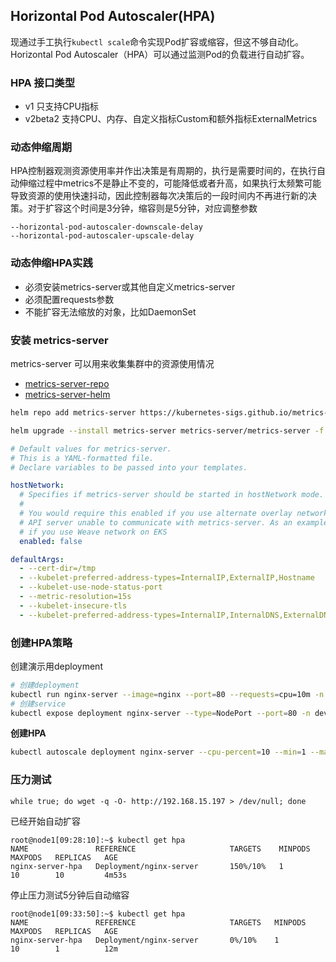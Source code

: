 ## Horizontal Pod Autoscaler(HPA)
现通过手工执行`kubectl scale`命令实现Pod扩容或缩容，但这不够自动化。 Horizontal Pod Autoscaler（HPA）可以通过监测Pod的负载进行自动扩容。
    
### HPA 接口类型

- v1 只支持CPU指标
- v2beta2 支持CPU、内存、自定义指标Custom和额外指标ExternalMetrics

### 动态伸缩周期

HPA控制器观测资源使用率并作出决策是有周期的，执行是需要时间的，在执行自动伸缩过程中metrics不是静止不变的，可能降低或者升高，如果执行太频繁可能导致资源的使用快速抖动，因此控制器每次决策后的一段时间内不再进行新的决策。对于扩容这个时间是3分钟，缩容则是5分钟，对应调整参数

```
--horizontal-pod-autoscaler-downscale-delay
--horizontal-pod-autoscaler-upscale-delay
```

### 动态伸缩HPA实践

- 必须安装metrics-server或其他自定义metrics-server
- 必须配置requests参数
- 不能扩容无法缩放的对象，比如DaemonSet

### 安装 metrics-server

metrics-server 可以用来收集集群中的资源使用情况
- [metrics-server-repo](https://github.com/kubernetes-sigs/metrics-server) 
- [metrics-server-helm](https://artifacthub.io/packages/helm/metrics-server/metrics-server) 
```bash
helm repo add metrics-server https://kubernetes-sigs.github.io/metrics-server/

helm upgrade --install metrics-server metrics-server/metrics-server -f values.yaml
```

```yaml title="values.yaml"
# Default values for metrics-server.
# This is a YAML-formatted file.
# Declare variables to be passed into your templates.

hostNetwork:
  # Specifies if metrics-server should be started in hostNetwork mode.
  #
  # You would require this enabled if you use alternate overlay networking for pods and
  # API server unable to communicate with metrics-server. As an example, this is required
  # if you use Weave network on EKS
  enabled: false

defaultArgs:
  - --cert-dir=/tmp
  - --kubelet-preferred-address-types=InternalIP,ExternalIP,Hostname
  - --kubelet-use-node-status-port
  - --metric-resolution=15s
  - --kubelet-insecure-tls
  - --kubelet-preferred-address-types=InternalIP,InternalDNS,ExternalDNS,ExternalIP,Hostname
```

### 创建HPA策略
创建演示用deployment 
```bash
# 创建deployment 
kubectl run nginx-server --image=nginx --port=80 --requests=cpu=10m -n dev
# 创建service
kubectl expose deployment nginx-server --type=NodePort --port=80 -n dev
```

**创建HPA**

```bash
kubectl autoscale deployment nginx-server --cpu-percent=10 --min=1 --max=10
```

### 压力测试

```
while true; do wget -q -O- http://192.168.15.197 > /dev/null; done
```

已经开始自动扩容

```
root@node1[09:28:10]:~$ kubectl get hpa
NAME               REFERENCE                     TARGETS    MINPODS   MAXPODS   REPLICAS   AGE
nginx-server-hpa   Deployment/nginx-server       150%/10%   1         10        10         4m53s
```

停止压力测试5分钟后自动缩容

```
root@node1[09:33:50]:~$ kubectl get hpa
NAME               REFERENCE                     TARGETS   MINPODS   MAXPODS   REPLICAS   AGE
nginx-server-hpa   Deployment/nginx-server       0%/10%    1         10        1          12m
```